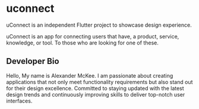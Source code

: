 # uconnect

uConnect is an independent Flutter project to showcase design experience.

uConnect is an app for connecting users that have, a product, service, knowledge, or tool. To those who are looking for one of these. 

## Developer Bio
Hello, My name is Alexander McKee. I am passionate about creating applications that not only meet functionality requirements but also stand out for their design excellence. Committed to staying updated with the latest design trends and continuously improving skills to deliver top-notch user interfaces.